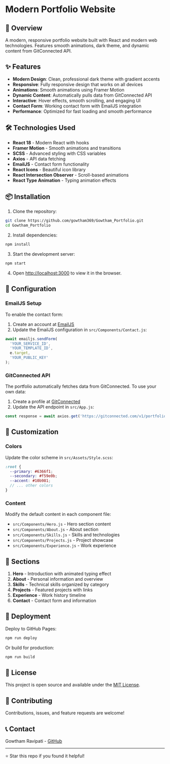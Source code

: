 # Modern Portfolio Website

## 🚀 Overview

A modern, responsive portfolio website built with React and modern web technologies. Features smooth animations, dark theme, and dynamic content from GitConnected API.

## ✨ Features

- **Modern Design**: Clean, professional dark theme with gradient accents
- **Responsive**: Fully responsive design that works on all devices
- **Animations**: Smooth animations using Framer Motion
- **Dynamic Content**: Automatically pulls data from GitConnected API
- **Interactive**: Hover effects, smooth scrolling, and engaging UI
- **Contact Form**: Working contact form with EmailJS integration
- **Performance**: Optimized for fast loading and smooth performance

## 🛠️ Technologies Used

- **React 18** - Modern React with hooks
- **Framer Motion** - Smooth animations and transitions
- **SCSS** - Advanced styling with CSS variables
- **Axios** - API data fetching
- **EmailJS** - Contact form functionality
- **React Icons** - Beautiful icon library
- **React Intersection Observer** - Scroll-based animations
- **React Type Animation** - Typing animation effects

## 📦 Installation

1. Clone the repository:
```bash
git clone https://github.com/gowtham369/Gowtham_Portfolio.git
cd Gowtham_Portfolio
```

2. Install dependencies:
```bash
npm install
```

3. Start the development server:
```bash
npm start
```

4. Open [http://localhost:3000](http://localhost:3000) to view it in the browser.

## 🔧 Configuration

### EmailJS Setup
To enable the contact form:
1. Create an account at [EmailJS](https://www.emailjs.com/)
2. Update the EmailJS configuration in `src/Components/Contact.js`:
```javascript
await emailjs.sendForm(
  'YOUR_SERVICE_ID',
  'YOUR_TEMPLATE_ID', 
  e.target,
  'YOUR_PUBLIC_KEY'
);
```

### GitConnected API
The portfolio automatically fetches data from GitConnected. To use your own data:
1. Create a profile at [GitConnected](https://gitconnected.com/)
2. Update the API endpoint in `src/App.js`:
```javascript
const response = await axios.get('https://gitconnected.com/v1/portfolio/YOUR_USERNAME');
```

## 🎨 Customization

### Colors
Update the color scheme in `src/Assets/Style.scss`:
```scss
:root {
  --primary: #6366f1;
  --secondary: #f59e0b;
  --accent: #10b981;
  // ... other colors
}
```

### Content
Modify the default content in each component file:
- `src/Components/Hero.js` - Hero section content
- `src/Components/About.js` - About section
- `src/Components/Skills.js` - Skills and technologies
- `src/Components/Projects.js` - Project showcase
- `src/Components/Experience.js` - Work experience

## 📱 Sections

1. **Hero** - Introduction with animated typing effect
2. **About** - Personal information and overview
3. **Skills** - Technical skills organized by category
4. **Projects** - Featured projects with links
5. **Experience** - Work history timeline
6. **Contact** - Contact form and information

## 🚀 Deployment

Deploy to GitHub Pages:
```bash
npm run deploy
```

Or build for production:
```bash
npm run build
```

## 📄 License

This project is open source and available under the [MIT License](LICENSE).

## 🤝 Contributing

Contributions, issues, and feature requests are welcome!

## 📞 Contact

Gowtham Ravipati - [GitHub](https://github.com/gowtham369)

---

⭐ Star this repo if you found it helpful!
